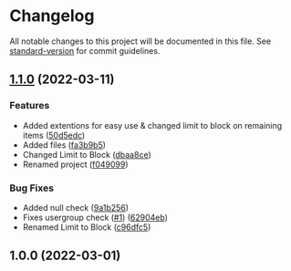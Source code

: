 # Changelog

All notable changes to this project will be documented in this file. See [standard-version](https://github.com/conventional-changelog/standard-version) for commit guidelines.

## [1.1.0](https://github.com/limbo-works/Limbo.Umbraco.UserPermissions/compare/v1.0.0...v1.1.0) (2022-03-11)


### Features

* Added extentions for easy use & changed limit to block on remaining items ([50d5edc](https://github.com/limbo-works/Limbo.Umbraco.UserPermissions/commit/50d5edceeb15bd268a871b0dc7a394f7d467c0d7))
* Added files ([fa3b9b5](https://github.com/limbo-works/Limbo.Umbraco.UserPermissions/commit/fa3b9b5f4a5cf8b3c81627482b03fa02193a8dea))
* Changed Limit to Block ([dbaa8ce](https://github.com/limbo-works/Limbo.Umbraco.UserPermissions/commit/dbaa8ce54bb257551ac4b4ac8c9a45c7e905940f))
* Renamed project ([f049099](https://github.com/limbo-works/Limbo.Umbraco.UserPermissions/commit/f0490991d2e3fd707f16e5833c6aabfc02e56d51))


### Bug Fixes

* Added null check ([9a1b256](https://github.com/limbo-works/Limbo.Umbraco.UserPermissions/commit/9a1b256858cb89fac90b8fd1bb7bd6e815134c9c))
* Fixes usergroup check ([#1](https://github.com/limbo-works/Limbo.Umbraco.UserPermissions/issues/1)) ([62904eb](https://github.com/limbo-works/Limbo.Umbraco.UserPermissions/commit/62904eb8cf98e6eea9ad8047fc01be2ac3453a01))
* Renamed Limit to Block ([c96dfc5](https://github.com/limbo-works/Limbo.Umbraco.UserPermissions/commit/c96dfc5517474f7f5080e9e9d5e3458e611de709))

## 1.0.0 (2022-03-01)
